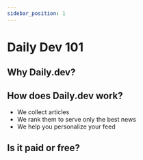 ```yaml
---
sidebar_position: 1
---
```


# Daily Dev 101

## Why Daily.dev?



## How does Daily.dev work?

- We collect articles  
- We rank them to serve only the best news  
- We help you personalize your feed 

## Is it paid or free?

